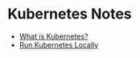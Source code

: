 # Kubernetes Notes

* [What is Kubernetes?](https://www.redhat.com/en/topics/containers/what-is-kubernetes)
* [Run Kubernetes Locally](https://github.com/kubernetes/minikube)
